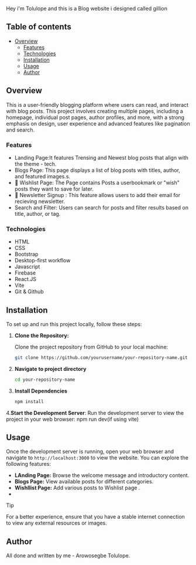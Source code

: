 Hey i'm Tolulope and this is a Blog website i designed called gillion

## Table of contents

- [Overview](#overview)
  - [Features ](#features)
  - [Technologies](#technologies)
  - [Installation](#installation)
  - [Usage](#usage)
  - [Author](#author)

## Overview
This is a user-friendly blogging platform where users can read, and interact with blog posts. This project involves creating multiple pages, including a homepage, individual post pages, author profiles, and more, with a strong emphasis on design, user experience and advanced features like pagination and search.
### Features
- Landing Page:It features Trensing and Newest blog posts that align with the theme - tech.
- Blogs Page:  This page displays a list of blog posts with titles, author, and featured images.s.
-  📌 Wishlist Page: The Page contains Posts a userbookmark or "wish" posts they want to save for later.
- :email: Newsletter Signup : This feature allows users to add their email for recieving newsletter.
- Search and Filter: Users can search for posts and filter results based on title, author, or tag.
  
  
### Technologies

- HTML
- CSS
- Bootstrap
- Desktop-first workflow
- Javascript
- Firebase
- React.JS
- Vite
- Git & Github
## Installation

To set up and run this project locally, follow these steps:

1. **Clone the Repository:**

   Clone the project repository from GitHub to your local machine:

   ```bash
   git clone https://github.com/yourusername/your-repository-name.git
2. **Navigate to project directory**
   ```bash
   cd your-repository-name
   
3. **Install Dependencies**
   ```bash
   npm install
4.**Start the Development Server**:
Run the development server to view the project in your web browser:
npm run dev(if using vite)

## Usage
Once the development server is running, open your web browser and navigate to `http://localhost:3000` to view the website. You can explore the following features:

- **LAnding Page:** Browse the welcome message and introductory content.
- **Blogs Page:** View available posts for different categories.
- **Wishllist Page:** Add various posts to Wishlist page .
- 
> [!TIP]
> For a better experience, ensure that you have a stable internet connection to view any external resources or images.
## Author
 All done and written by me - Arowosegbe Tolulope.



